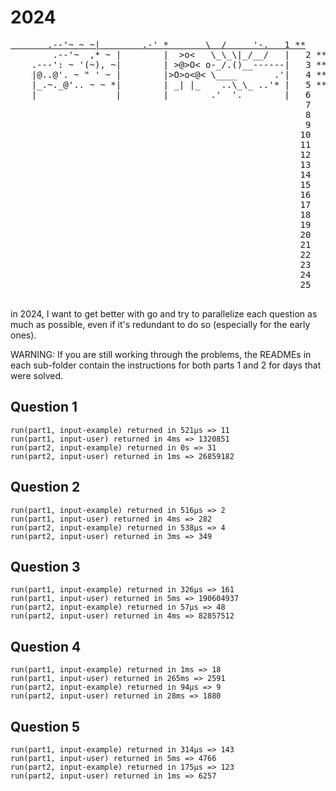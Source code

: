 # 2024

<pre class="calendar"><a aria-label="Day 1, two stars" href="/2024/day/1" class="calendar-day1 calendar-verycomplete">       <span class="calendar-color-w">.--'</span><span class="calendar-color-3s">~</span> <span class="calendar-color-3s">~</span> <span class="calendar-color-3s">~</span><span class="calendar-color-w">|</span>        <span class="calendar-color-w">.-'</span> <span class="calendar-color-6y">*</span>       <span class="calendar-color-8n">\</span>  <span class="calendar-color-8n">/</span>     <span class="calendar-color-w">'-.</span>  <span class="calendar-day"> 1</span> <span class="calendar-mark-complete">*</span><span class="calendar-mark-verycomplete">*</span></a>
    <a aria-label="Day 2, two stars" class="calendar-day2 calendar-verycomplete">    <span class="calendar-color-w">.--'</span><span class="calendar-color-3s">~</span>  <span class="calendar-color-3g">,</span><span class="calendar-color-3y">*</span> <span class="calendar-color-3s">~</span> <span class="calendar-color-w">|</span>        <span class="calendar-color-w">|</span>  <span class="calendar-color-6b">&gt;</span><span class="calendar-color-6o">o</span><span class="calendar-color-6b">&lt;</span>   <span class="calendar-color-8n">\_\_\|_/__/</span>   <span class="calendar-color-w">|</span>  <span class="calendar-day"> 2</span> <span class="calendar-mark-complete">*</span><span class="calendar-mark-verycomplete">*</span></a>
    <a aria-label="Day 3, two stars" class="calendar-day3 calendar-verycomplete"><span class="calendar-color-w">.---'</span><span class="calendar-color-3s">:</span> <span class="calendar-color-3s">~</span> <span class="calendar-color-3g">'</span><span class="calendar-color-3b">(~)</span><span class="calendar-color-3g">,</span> <span class="calendar-color-3s">~</span><span class="calendar-color-w">|</span>        <span class="calendar-color-w">|</span> <span class="calendar-color-6b">&gt;</span><span class="calendar-color-6r">@</span><span class="calendar-color-6b">&gt;</span><span class="calendar-color-6u">O</span><span class="calendar-color-6b">&lt;</span> <span class="calendar-color-8i">o</span><span class="calendar-color-8n">-_/</span><span class="calendar-color-8e">.</span><span class="calendar-color-8w">()</span><span class="calendar-color-8n">__------</span><span class="calendar-color-w">|</span>  <span class="calendar-day"> 3</span> <span class="calendar-mark-complete">*</span><span class="calendar-mark-verycomplete">*</span></a>
    <a aria-label="Day 4, two stars" class="calendar-day4 calendar-verycomplete"><span class="calendar-color-w">|</span><span class="calendar-color-2g1">@</span><span class="calendar-color-2u">..</span><span class="calendar-color-2g1">@</span><span class="calendar-color-3s">'.</span> <span class="calendar-color-3s">~</span> <span class="calendar-color-3g">"</span> <span class="calendar-color-3g">'</span> <span class="calendar-color-3s">~</span> <span class="calendar-color-w">|</span>        <span class="calendar-color-w">|</span><span class="calendar-color-6b">&gt;</span><span class="calendar-color-6u">O</span><span class="calendar-color-6b">&gt;</span><span class="calendar-color-6o">o</span><span class="calendar-color-6b">&lt;</span><span class="calendar-color-6r">@</span><span class="calendar-color-6b">&lt;</span> <span class="calendar-color-8n">\____</span>       <span class="calendar-color-3g">.'</span><span class="calendar-color-w">|</span>  <span class="calendar-day"> 4</span> <span class="calendar-mark-complete">*</span><span class="calendar-mark-verycomplete">*</span></a>
    <a aria-label="Day 5, two stars" class="calendar-day5 calendar-verycomplete"><span class="calendar-color-w">|</span><span class="calendar-color-2g3">_</span><span class="calendar-color-2u">.~.</span><span class="calendar-color-2g2">_</span><span class="calendar-color-2g3">@</span><span class="calendar-color-3s">'..</span> <span class="calendar-color-3s">~</span> <span class="calendar-color-3s">~</span> <span class="calendar-color-3y">*</span><span class="calendar-color-w">|</span>        <span class="calendar-color-w">|</span> <span class="calendar-color-6t">_|</span> <span class="calendar-color-6t">|_</span>    <span class="calendar-color-w">..</span><span class="calendar-color-8w">\_</span><span class="calendar-color-8n">\_</span> <span class="calendar-color-3g">..'</span><span class="calendar-color-3y">*</span> <span class="calendar-color-w">|</span>  <span class="calendar-day"> 5</span> <span class="calendar-mark-complete">*</span><span class="calendar-mark-verycomplete">*</span></a>
    <span aria-hidden="true" class="calendar-day6">|               |        |        .'  '.        |  <span class="calendar-day"> 6</span></span>
    <span aria-hidden="true" class="calendar-day7">                                                   <span class="calendar-day"> 7</span></span>
    <span aria-hidden="true" class="calendar-day8">                                                   <span class="calendar-day"> 8</span></span>
    <span aria-hidden="true" class="calendar-day9">                                                   <span class="calendar-day"> 9</span></span>
    <span aria-hidden="true" class="calendar-day10">                                                   <span class="calendar-day">10</span></span>
    <span aria-hidden="true" class="calendar-day11">                                                   <span class="calendar-day">11</span></span>
    <span aria-hidden="true" class="calendar-day12">                                                   <span class="calendar-day">12</span></span>
    <span aria-hidden="true" class="calendar-day13">                                                   <span class="calendar-day">13</span></span>
    <span aria-hidden="true" class="calendar-day14">                                                   <span class="calendar-day">14</span></span>
    <span aria-hidden="true" class="calendar-day15">                                                   <span class="calendar-day">15</span></span>
    <span aria-hidden="true" class="calendar-day16">                                                   <span class="calendar-day">16</span></span>
    <span aria-hidden="true" class="calendar-day17">                                                   <span class="calendar-day">17</span></span>
    <span aria-hidden="true" class="calendar-day18">                                                   <span class="calendar-day">18</span></span>
    <span aria-hidden="true" class="calendar-day19">                                                   <span class="calendar-day">19</span></span>
    <span aria-hidden="true" class="calendar-day20">                                                   <span class="calendar-day">20</span></span>
    <span aria-hidden="true" class="calendar-day21">                                                   <span class="calendar-day">21</span></span>
    <span aria-hidden="true" class="calendar-day22">                                                   <span class="calendar-day">22</span></span>
    <span aria-hidden="true" class="calendar-day23">                                                   <span class="calendar-day">23</span></span>
    <span aria-hidden="true" class="calendar-day24">                                                   <span class="calendar-day">24</span></span>
    <span aria-hidden="true" class="calendar-day25">                                                   <span class="calendar-day">25</span></span>
    </pre>

in 2024, I want to get better with go and try to parallelize each question as much as possible, even if it's redundant to do so (especially for the early ones).

WARNING: If you are still working through the problems, the READMEs in each sub-folder contain the instructions for both parts 1 and 2 for days that were solved.

## Question 1
```
run(part1, input-example) returned in 521µs => 11
run(part1, input-user) returned in 4ms => 1320851
run(part2, input-example) returned in 0s => 31
run(part2, input-user) returned in 1ms => 26859182
```

## Question 2
```
run(part1, input-example) returned in 516µs => 2
run(part1, input-user) returned in 4ms => 282
run(part2, input-example) returned in 538µs => 4
run(part2, input-user) returned in 3ms => 349
```

## Question 3
```
run(part1, input-example) returned in 326µs => 161
run(part1, input-user) returned in 5ms => 190604937
run(part2, input-example) returned in 57µs => 48
run(part2, input-user) returned in 4ms => 82857512
```

## Question 4
```
run(part1, input-example) returned in 1ms => 18
run(part1, input-user) returned in 265ms => 2591
run(part2, input-example) returned in 94µs => 9
run(part2, input-user) returned in 28ms => 1880
```

## Question 5
```
run(part1, input-example) returned in 314µs => 143
run(part1, input-user) returned in 5ms => 4766
run(part2, input-example) returned in 175µs => 123
run(part2, input-user) returned in 1ms => 6257
```